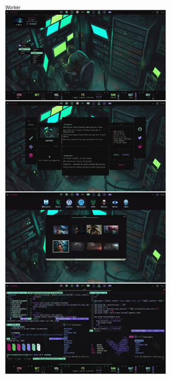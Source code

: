 Worker
![](https://github.com/szorfein/unix-portfolio/blob/master/worker/monitor_bar.png)
![](https://github.com/szorfein/unix-portfolio/blob/master/worker/start_screen.png)
![](https://github.com/szorfein/unix-portfolio/blob/master/worker/app_drawer.png)
![](https://github.com/szorfein/unix-portfolio/blob/master/worker/tiling.png)
